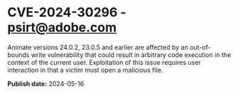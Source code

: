 # CVE-2024-30296 - psirt@adobe.com

Animate versions 24.0.2, 23.0.5 and earlier are affected by an out-of-bounds write vulnerability that could result in arbitrary code execution in the context of the current user. Exploitation of this issue requires user interaction in that a victim must open a malicious file.

**Publish date:** 2024-05-16
